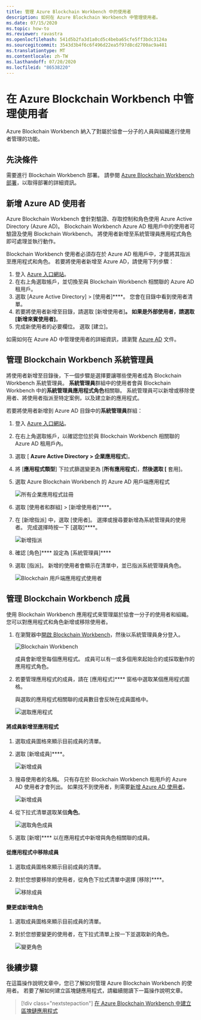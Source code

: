 ```yaml
---
title: 管理 Azure Blockchain Workbench 中的使用者
description: 如何在 Azure Blockchain Workbench 中管理使用者。
ms.date: 07/15/2020
ms.topic: how-to
ms.reviewer: ravastra
ms.openlocfilehash: 541d5b2fa3d1a0cd5c4beba65cfe5ff3bdc3124a
ms.sourcegitcommit: 3543d3b4f6c6f496d22ea5f97d8cd2700ac9a481
ms.translationtype: MT
ms.contentlocale: zh-TW
ms.lasthandoff: 07/20/2020
ms.locfileid: "86538220"
---
```

# <a name="manage-users-in-azure-blockchain-workbench"></a>在 Azure Blockchain Workbench 中管理使用者

Azure Blockchain Workbench 納入了對屬於協會一分子的人員與組織進行使用者管理的功能。

## <a name="prerequisites"></a>先決條件

需要進行 Blockchain Workbench 部署。 請參閱 [Azure Blockchain Workbench 部署](deploy.md)，以取得部署的詳細資訊。

## <a name="add-azure-ad-users"></a>新增 Azure AD 使用者

Azure Blockchain Workbench 會針對驗證、存取控制和角色使用 Azure Active Directory (Azure AD)。 Blockchain Workbench Azure AD 租用戶中的使用者可驗證及使用 Blockchain Workbench。 將使用者新增至系統管理員應用程式角色即可處理並執行動作。

Blockchain Workbench 使用者必須存在於 Azure AD 租用戶中，才能將其指派至應用程式和角色。 若要將使用者新增至 Azure AD，請使用下列步驟：

1. 登入 [Azure 入口網站](https://portal.azure.com)。
1. 在右上角選取帳戶，並切換至與 Blockchain Workbench 相關聯的 Azure AD 租用戶。
1. 選取 [Azure Active Directory] > [使用者]****。 您會在目錄中看到使用者清單。
1. 若要將使用者新增至目錄，請選取 [新增使用者]****。 如果是外部使用者，請選取 [新增來賓使用者]****。
1. 完成新使用者的必要欄位。 選取 [建立]。

如需如何在 Azure AD 中管理使用者的詳細資訊，請瀏覽 [Azure AD](../../active-directory/fundamentals/add-users-azure-active-directory.md) 文件。

## <a name="manage-blockchain-workbench-administrators"></a>管理 Blockchain Workbench 系統管理員

將使用者新增至目錄後，下一個步驟是選擇要讓哪些使用者成為 Blockchain Workbench 系統管理員。 **系統管理員**群組中的使用者會與 Blockchain Workbench 中的**系統管理員應用程式角色**相關聯。 系統管理員可以新增或移除使用者、將使用者指派至特定案例，以及建立新的應用程式。

若要將使用者新增到 Azure AD 目錄中的**系統管理員**群組：

1. 登入 [Azure 入口網站](https://portal.azure.com)。
1. 在右上角選取帳戶，以確認您位於與 Blockchain Workbench 相關聯的 Azure AD 租用戶內。
1. 選取 [ **Azure Active Directory > 企業應用程式**]。
1. 將 [**應用程式類型**] 下拉式篩選變更為 [**所有應用程式**]，**然後選取 [** 套用]。
1. 選取 Azure Blockchain Workbench 的 Azure AD 用戶端應用程式

    ![所有企業應用程式註冊](./media/manage-users/select-blockchain-client-app.png)

1. 選取 [使用者和群組] > [新增使用者]****。
1. 在 [新增指派] 中，選取 [使用者]。 選擇或搜尋要新增為系統管理員的使用者。 完成選擇時按一下 [選取]****。

    ![新增指派](./media/manage-users/add-user-assignment.png)

1. 確認 [角色]**** 設定為 [系統管理員]****
1. 選取 [指派]。 新增的使用者會顯示在清單中，並已指派系統管理員角色。

    ![Blockchain 用戶端應用程式使用者](./media/manage-users/blockchain-admin-list.png)

## <a name="managing-blockchain-workbench-members"></a>管理 Blockchain Workbench 成員

使用 Blockchain Workbench 應用程式來管理屬於協會一分子的使用者和組織。 您可以對應用程式和角色新增或移除使用者。

1. 在瀏覽器中[開啟 Blockchain Workbench](deploy.md#blockchain-workbench-web-url)，然後以系統管理員身分登入。

    ![Blockchain Workbench](./media/manage-users/blockchain-workbench-applications.png)

    成員會新增至每個應用程式。 成員可以有一或多個用來起始合約或採取動作的應用程式角色。

1. 若要管理應用程式的成員，請在 [應用程式]**** 窗格中選取某個應用程式圖格。

    與選取的應用程式相關聯的成員數目會反映在成員圖格中。

    ![選取應用程式](./media/manage-users/blockchain-workbench-select-application.png)


#### <a name="add-member-to-application"></a>將成員新增至應用程式

1. 選取成員圖格來顯示目前成員的清單。
1. 選取 [新增成員]****。

    ![新增成員](./media/manage-users/application-add-members.png)

1. 搜尋使用者的名稱。  只有存在於 Blockchain Workbench 租用戶的 Azure AD 使用者才會列出。 如果找不到使用者，則需要[新增 Azure AD 使用者](#add-azure-ad-users)。

    ![新增成員](./media/manage-users/find-user.png)

1. 從下拉式清單選取某個**角色**。

    ![選取角色成員](./media/manage-users/application-select-role.png)

1. 選取 [新增]**** 以在應用程式中新增與角色相關聯的成員。

#### <a name="remove-member-from-application"></a>從應用程式中移除成員

1. 選取成員圖格來顯示目前成員的清單。
1. 對於您想要移除的使用者，從角色下拉式清單中選擇 [移除]****。

    ![移除成員](./media/manage-users/application-remove-member.png)

#### <a name="change-or-add-role"></a>變更或新增角色

1. 選取成員圖格來顯示目前成員的清單。
1. 對於您想要變更的使用者，在下拉式清單上按一下並選取新的角色。

    ![變更角色](./media/manage-users/application-change-role.png)

## <a name="next-steps"></a>後續步驟

在這篇操作說明文章中，您已了解如何管理 Azure Blockchain Workbench 的使用者。 若要了解如何建立區塊鏈應用程式，請繼續閱讀下一篇操作說明文章。

> [!div class="nextstepaction"]
> [在 Azure Blockchain Workbench 中建立區塊鏈應用程式](create-app.md)
